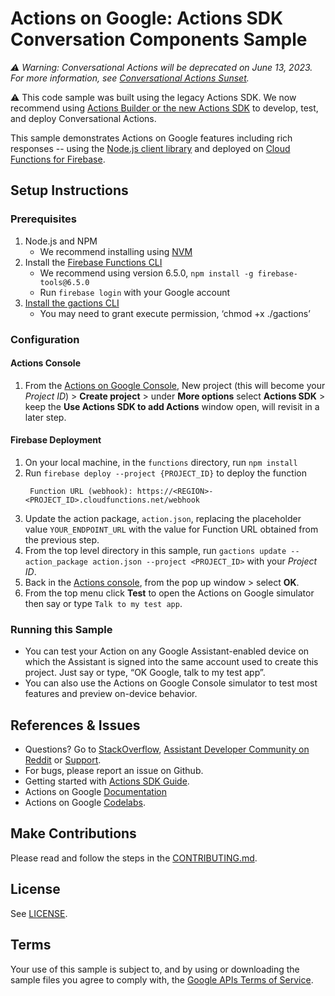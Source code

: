 # Actions on Google: Actions SDK Conversation Components Sample

*:warning: Warning: Conversational Actions will be deprecated on June 13, 2023. For more information, see [Conversational Actions Sunset](https://goo.gle/ca-sunset).*


:warning: This code sample was built using the legacy Actions SDK. We now recommend using [Actions Builder or the new Actions SDK](https://developers.google.com/assistant/conversational/overview) to develop, test, and deploy Conversational Actions.

This sample demonstrates Actions on Google features including rich responses -- using the [Node.js client library](https://github.com/actions-on-google/actions-on-google-nodejs) and deployed on [Cloud Functions for Firebase](https://firebase.google.com/docs/functions/).

## Setup Instructions
### Prerequisites
1. Node.js and NPM
    + We recommend installing using [NVM](https://github.com/creationix/nvm)
1. Install the [Firebase Functions CLI](https://firebase.google.com/docs/functions/get-started#set_up_and_initialize_functions_sdk)
    + We recommend using version 6.5.0, `npm install -g firebase-tools@6.5.0`
    + Run `firebase login` with your Google account
1. [Install the gactions CLI](https://developers.google.com/assistant/tools/gactions-cli)
    + You may need to grant execute permission, ‘chmod +x ./gactions’

### Configuration
#### Actions Console
1. From the [Actions on Google Console](https://console.actions.google.com/), New project (this will become your *Project ID*) > **Create project** > under **More options** select **Actions SDK** > keep the **Use Actions SDK to add Actions** window open, will revisit in a later step.

#### Firebase Deployment
1. On your local machine, in the `functions` directory, run `npm install`
1. Run `firebase deploy --project {PROJECT_ID}` to deploy the function
   ```
    Function URL (webhook): https://<REGION>-<PROJECT_ID>.cloudfunctions.net/webhook
    ```
1. Update the action package, `action.json`, replacing the placeholder value `YOUR_ENDPOINT_URL` with the value for Function URL obtained from the previous step.
1. From the top level directory in this sample, run `gactions update --action_package action.json --project <PROJECT_ID>` with your *Project ID*.
1. Back in the [Actions console](https://console.actions.google.com), from the pop up window > select **OK**.
1. From the top menu click **Test** to open the Actions on Google simulator then say or type `Talk to my test app`.

### Running this Sample
+ You can test your Action on any Google Assistant-enabled device on which the Assistant is signed into the same account used to create this project. Just say or type, “OK Google, talk to my test app”.
+ You can also use the Actions on Google Console simulator to test most features and preview on-device behavior.

## References & Issues
+ Questions? Go to [StackOverflow](https://stackoverflow.com/questions/tagged/actions-on-google), [Assistant Developer Community on Reddit](https://www.reddit.com/r/GoogleAssistantDev/) or [Support](https://developers.google.com/assistant/support).
+ For bugs, please report an issue on Github.
+ Getting started with [Actions SDK Guide](https://developers.google.com/assistant/actions/actions-sdk/).
+ Actions on Google [Documentation](https://developers.google.com/assistant)
+ Actions on Google [Codelabs](https://codelabs.developers.google.com/?cat=Assistant).

## Make Contributions
Please read and follow the steps in the [CONTRIBUTING.md](CONTRIBUTING.md).

## License
See [LICENSE](LICENSE).

## Terms
Your use of this sample is subject to, and by using or downloading the sample files you agree to comply with, the [Google APIs Terms of Service](https://developers.google.com/terms/).
